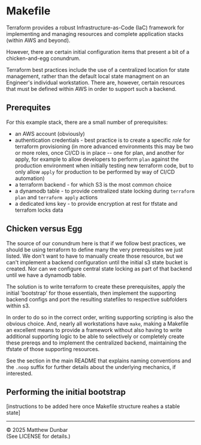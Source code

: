 # Makefile

Terraform provides a robust Infrastructure-as-Code (IaC) framework for implementing and managing resources and complete application stacks (within AWS and beyond).

However, there are certain initial configuration items that present a bit of a chicken-and-egg conundrum.

Terraform best practices include the use of a centralized location for state management, rather than the default local state managment on an Engineer's individual workstation.  There are, however, certain resources that must be defined within AWS in order to support such a backend.

## Prerequites

For this example stack, there are a small number of prerequisites:

- an AWS account (obviously)
- authentication credentials - best practice is to create a specific _role_ for terraform provisioning (in more advanced environments this may be two or more roles, once CI/CD is in place -- one for plan, and another for apply, for example to allow developers to perform `plan` against the production environment when initially testing new terraform code, but to only allow `apply` for production to be performed by way of CI/CD automation)
- a terraform backend - for which S3 is the most common choice
- a dynamodb table - to provide centralized state locking during `terraform plan` and `terraform apply` actions
- a dedicated kms key - to provide encryption at rest for tfstate and terrafom locks data

## Chicken versus Egg

The source of our conundrum here is that if we follow best practices, we should be using terraform to define many the very prerequisites we just listed.  We don't want to have to manually create those resource, but we can't implement a backend configuration until the initial s3 state bucket is created.  Nor can we configure central state locking as part of that backend until we have a dynamodb table.

The solution is to write terraform to create these prerequisites, apply the initial 'bootstrap' for those essentials, then implement the supporting backend configs and port the resulting statefiles to respective subfolders within s3.

In order to do so in the correct order, writing supporting scripting is also the obvious choice.  And, nearly all workstations have `make`, making a Makefile an excellent means to provide a framework without also having to write additional supporting logic to be able to selectively or completely create these prereqs and to implement the centralized backend, maintaining the tfstate of those supporting resources.

See the section in the main README that explains naming conventions and the `.noop` suffix for further details about the underlying mechanics, if interested.

## Performing the initial bootstrap

[instructions to be added here once Makefile structure reahes a stable state]

<hr>

© 2025 Matthew Dunbar  
(See LICENSE for details.)